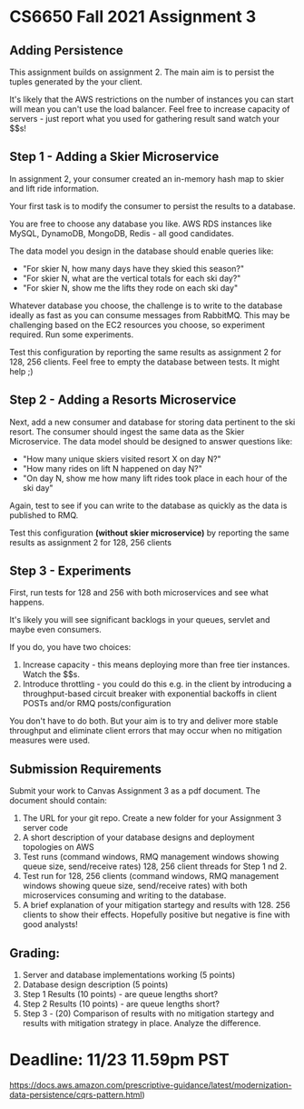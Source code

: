 # CS6650 Fall 2021  Assignment 3

## Adding Persistence
This assignment builds on assignment 2. The main aim is to persist the tuples generated by the your client.

It's likely that the AWS restrictions on the number of instances you can start will mean you can't use the load balancer. Feel free to increase capacity of servers - just report what you used for gathering result sand watch your $$s!

## Step 1 - Adding a Skier Microservice
In assignment 2, your consumer created an in-memory hash map to skier and lift ride information. 

Your first task is to modify the consumer to persist the results to a database. 

You are free to choose any database you like. AWS RDS instances like MySQL, DynamoDB, MongoDB, Redis - all good candidates. 

The data model you design in the database should enable queries like:

* "For skier N, how many days have they skied this season?"
* "For skier N, what are the vertical totals for each ski day?"
* "For skier N, show me the lifts they rode on each ski day"

Whatever database you choose, the challenge is to write to the database ideally as fast as you can consume messages from RabbitMQ. This may be challenging based on the EC2 resources you choose, so experiment required. Run some experiments. 

Test this configuration by reporting the same results as assignment 2 for 128, 256 clients. Feel free to empty the database between tests. It might help ;)

## Step 2 - Adding  a Resorts Microservice

Next, add a new consumer and database for storing data pertinent to the ski resort. The consumer should ingest the same data as the Skier Microservice. The data model should be designed to answer questions like:

- "How many unique skiers visited resort X on day N?"
- "How many rides on lift N happened on day N?"
- "On day N, show me how many lift rides took place in each hour of the ski day"

Again, test to see if you can write to the database as quickly as the data is published to RMQ.

Test this configuration **(without skier microservice)** by reporting the same results as assignment 2 for 128, 256 clients

## Step 3 - Experiments

First, run tests for 128 and 256 with both microservices and see what happens. 

It's likely you will see significant backlogs in your queues, servlet and maybe even consumers.

If you do, you have two choices:

1. Increase capacity - this means deploying more than free tier instances. Watch the $$s. 
2. Introduce throttling - you could do this e.g. in the client by introducing a throughput-based circuit breaker with exponential backoffs in client POSTs and/or RMQ posts/configuration

You don't have to do both. But your aim is to try and deliver more stable throughput and eliminate client errors that may occur when no mitigation measures were used.



## Submission Requirements
Submit your work to Canvas Assignment 3 as a pdf document. The document should contain:

1. The URL for your git repo. Create a new folder for your Assignment 3 server code
1. A short description of your database designs and deployment topologies on AWS
1. Test runs (command windows, RMQ management windows showing queue size, send/receive rates)  128, 256 client threads for Step 1 nd 2.
1. Test run for 128, 256 clients (command windows, RMQ management windows showing queue size, send/receive rates)  with both microservices consuming and writing to the database. 
1. A brief explanation of your mitigation startegy and results with 128. 256 clients to show their effects. Hopefully positive but negative is fine with good analysts!

## Grading:
1. Server and database implementations working (5 points)
1. Database design description (5 points) 
1. Step 1 Results (10 points) - are queue lengths short? 
1. Step 2 Results (10 points) - are queue lengths short? 
1.  Step 3 - (20) Comparison of results with no mitigation startegy and results with mitigation strategy in place. Analyze the difference.

# Deadline: 11/23 11.59pm PST 

https://docs.aws.amazon.com/prescriptive-guidance/latest/modernization-data-persistence/cqrs-pattern.html)


